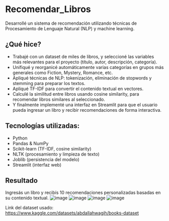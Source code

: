# Recomendar_Libros
Desarrollé un sistema de recomendación utilizando técnicas de Procesamiento de Lenguaje Natural (NLP) y machine learning.
## ¿Qué hice?
* Trabajé con un dataset de miles de libros, y seleccioné las variables más relevantes para el proyecto (título, autor, descripción, categoría).
* Unifiqué y reorganicé automáticamente varias categorías en grupos más generales como Fiction, Mystery, Romance, etc.
* Apliqué técnicas de NLP: tokenización, eliminación de stopwords y stemming para preparar los textos.
* Apliqué TF-IDF para convertir el contenido textual en vectores.
* Calculé la similitud entre libros usando cosine similarity, para recomendar libros similares al seleccionado.
* Y finalmente implementé una interfaz en Streamlit para que el usuario pueda ingresar un libro y recibir recomendaciones de forma interactiva.

## Tecnologías utilizadas:
* Python
* Pandas & NumPy
* Scikit-learn (TF-IDF, cosine similarity)
* NLTK (procesamiento y limpieza de texto)
* Joblib (persistencia del modelo)
* Streamlit (interfaz web)

## Resultado
Ingresás un libro y recibís 10 recomendaciones personalizadas basadas en su contenido textual.
![image](https://github.com/user-attachments/assets/f7d7c3d0-5194-486a-bda2-1c62870216a7)
![image](https://github.com/user-attachments/assets/c317ee7e-fff2-4ddb-9647-3894dbf95f92)
![image](https://github.com/user-attachments/assets/2c834da4-aebc-4248-890f-edabd40d52ba)
![image](https://github.com/user-attachments/assets/0913839f-c54c-4fd2-bd37-6fd30e9c9989)

Link del dataset usado: https://www.kaggle.com/datasets/abdallahwagih/books-dataset

